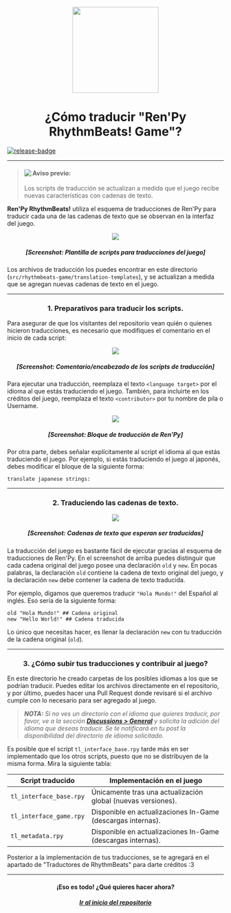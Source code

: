 [release]: https://github.com/CharlieFuu69/RenPy_RhythmBeats/releases
[release-badge]: https://img.shields.io/github/v/release/CharlieFuu69/RenPy_RhythmBeats?style=for-the-badge&logo=github

<p align="center">
  <img width="200" height="200" src="https://user-images.githubusercontent.com/77955772/208582867-fe267999-3f6c-448f-ae78-26b14ced10ac.png">
</p>

<h1 align = "center"> ¿Cómo traducir "Ren'Py RhythmBeats! Game"? </h1>

[![release-badge]][release]

---

> <p align="left">
>    <img align="left" src="https://user-images.githubusercontent.com/77955772/143798585-2a612721-a193-4ec0-af5f-811c6bef6c4c.png"/>
>    <h4>Aviso previo:</h4>
> </p>
>
> Los scripts de traducción se actualizan a medida que el juego recibe nuevas características con cadenas de texto.

**Ren'Py RhythmBeats!** utiliza el esquema de traducciones de Ren'Py para traducir cada una de las cadenas de texto que se observan en la interfaz del juego.

<p align="center">
  <img src="https://user-images.githubusercontent.com/77955772/229024485-a6f61538-53bb-4854-8ed0-b8e7ab76126b.png">
</p>
<h5 align = "center"> <i>[Screenshot: Plantilla de scripts para traducciones del juego]</i> </h5>

Los archivos de traducción los puedes encontrar en este directorio (`src/rhythmbeats-game/translation-templates`), y se actualizan a medida que se agregan nuevas cadenas de texto en el juego.

---

<h3 align = "center"> 1. Preparativos para traducir los scripts. </h3>

Para asegurar de que los visitantes del repositorio vean quién o quienes hicieron traducciones, es necesario que modifiques el comentario en el inicio de cada script:

<p align="center">
  <img src="https://user-images.githubusercontent.com/77955772/229026027-084b58cc-5f54-4f4a-a952-0e60fbd54613.png">
</p>
<h5 align = "center"> <i>[Screenshot: Comentario/encabezado de los scripts de traducción]</i> </h5>

Para ejecutar una traducción, reemplaza el texto `<language target>` por el idioma al que estás traduciendo el juego. También, para incluirte en los créditos del juego, reemplaza el texto `<contributor>` por tu nombre de pila o Username.

<p align="center">
  <img src="https://user-images.githubusercontent.com/77955772/229026549-f92fd473-45a3-407d-9e86-4a90292ad250.png">
</p>
<h5 align = "center"> <i>[Screenshot: Bloque de traducción de Ren'Py]</i> </h5>

Por otra parte, debes señalar explícitamente al script el idioma al que estás traduciendo el juego. Por ejemplo, si estás traduciendo el juego al japonés, debes modificar el bloque de la siguiente forma:

```renpy
translate japanese strings:
```

---

<h3 align = "center"> 2. Traduciendo las cadenas de texto. </h3>

<p align="center">
  <img src="https://user-images.githubusercontent.com/77955772/229027363-1af7cea6-7e59-4a3c-97ea-e3feeedcd6b0.png">
</p>
<h5 align = "center"> <i>[Screenshot: Cadenas de texto que esperan ser traducidas]</i> </h5>

La traducción del juego es bastante fácil de ejecutar gracias al esquema de traducciones de Ren'Py. En el screenshot de arriba puedes distinguir que cada cadena original del juego posee una declaración `old` y `new`. En pocas palabras, la declaración `old` contiene la cadena de texto original del juego, y la declaración `new` debe contener la cadena de texto traducida.

Por ejemplo, digamos que queremos traducir `"Hola Mundo!"` del Español al inglés. Eso sería de la siguiente forma:

```renpy
old "Hola Mundo!" ## Cadena original
new "Hello World!" ## Cadena traducida
```

Lo único que necesitas hacer, es llenar la declaración `new` con tu traducción de la cadena original (`old`).

---

<h3 align = "center"> 3. ¿Cómo subir tus traducciones y contribuir al juego? </h3>

En este directorio he creado carpetas de los posibles idiomas a los que se podrían traducir. Puedes editar los archivos directamente en el repositorio, y por último, puedes hacer una Pull Request donde revisaré si el archivo cumple con lo necesario para ser agregado al juego.

> _**NOTA:** Si no ves un directorio con el idioma que quieres traducir, por favor, ve a la sección **[Discussions > General](https://github.com/CharlieFuu69/RenPy_RhythmBeats/discussions/categories/general)** y solicita la adición del idioma que deseas traducir. Se te notificará en tu post la disponibilidad del directorio de idioma solicitado._

Es posible que el script `tl_interface_base.rpy` tarde más en ser implementado que los otros scripts, puesto que no se distribuyen de la misma forma. Mira la siguiente tabla:

| Script traducido        | Implementación en el juego                                   |
|---|---|
| `tl_interface_base.rpy` | Únicamente tras una actualización global (nuevas versiones). |
| `tl_interface_game.rpy` | Disponible en actualizaciones In-Game (descargas internas).  |
| `tl_metadata.rpy`       | Disponible en actualizaciones In-Game (descargas internas).  |

Posterior a la implementación de tus traducciones, se te agregará en el apartado de "Traductores de RhythmBeats" para darte créditos :3

---

<h4 align = "center"> ¡Eso es todo! ¿Qué quieres hacer ahora? </h4>
<h5 align = "center"> <a href="https://github.com/CharlieFuu69/RenPy_RhythmBeats"> Ir al inicio del repositorio </a> </h5>

